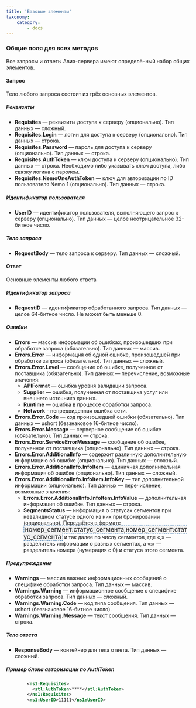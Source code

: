```yaml
---
title: 'Базовые элементы'
taxonomy:
    category:
        - docs
---
```


### Общие поля для всех методов

Все запросы и ответы Авиа-сервера имеют определённый набор общих элементов.

#### Запрос

Тело любого запроса состоит из трёх основных элементов.

##### Реквизиты

* **Requisites** — реквизиты доступа к серверу (опционально). Тип данных — сложный.
* **Requisites.Login** — логин для доступа к серверу (опционально). Тип данных — строка.
* **Requisites.Password** — пароль для доступа к серверу (опционально). Тип данных — строка.
* **Requisites.AuthToken** — ключ доступа к серверу (опционально). Тип данных — строка. Необходимо либо указывать ключ доступа, либо связку логина с паролем.
* **Requisites.NemoOneAuthToken** — ключ для авторизации по ID пользователя Nemo 1 (опционально). Тип данных — строка.


##### Идентификатор пользователя

* **UserID** — идентификатор пользователя, выполняющего запрос к серверу (опционально). Тип данных — целое неотрицательное 32-битное число.

##### Тело запроса

* **RequestBody** — тело запроса к серверу. Тип данных — сложный.

#### Ответ

Основные элементы любого ответа

##### Идентификатор запроса

* **RequestID** — идентификатор обработанного запроса. Тип данных — целое 64-битное число. Не может быть меньше 0.

##### Ошибки

* **Errors** — массив информации об ошибках, произошедших при обработке запроса (обязательно). Тип данных — массив.
* **Errors.Error** — информация об одной ошибке, произошедшей при обработке запроса (обязательно). Тип данных — сложный.
* **Errors.Error.Level** — сообщение об ошибке, полученное от поставщика (обязательно). Тип данных — перечисление, возможные значения:
  * **APIFormat** — ошибка уровня валидации запроса.
  * **Supplier** — ошибка, полученная от поставщика услуг или внешнего источника данных.
  * **Runtime** — ошибка в процессе обработки запроса.
  * **Network** - непредвиденная ошибка сети.
* **Errors.Error.Code** — код произошедшей ошибки (обязательно). Тип данных —  ushort (беззнаковое 16-битное число).
* **Errors.Error.Message** — серверное сообщение об ошибке (обязательно). Тип данных — строка.
* **Errors.Error.ServiceErrorMessage** — сообщение об ошибке, полученное от поставщика (опционально). Тип данных — строка.
* **Errors.Error.AdditionalInfo** — содержит различную дополнительную информацию об ошибке (опционально). Тип данных — сложный. 
* **Errors.Error.AdditionalInfo.InfoItem** — единичная дополнительная информация об ошибке (опционально). Тип данных — сложный.
* **Errors.Error.AdditionalInfo.InfoItem.InfoKey** — тип дополнительной информации (опционально). Тип данных — перечисление, возможные значения:
  * **Errors.Error.AdditionalInfo.InfoItem.InfoValue** — дополнительная информация об ошибке. Тип данных — строка.
  * **SegmentsStatus** — информация о статусах сегментов при невалидном статусе одного из них при бронировании (опционально). Передаётся в формате <syntaxhighlight lang="text" enclose="none" style="font-size: 1.2em; padding: 0 3px; background: #F0F0F0; border: 1px dashed #2F6FAB;">номер_сегмент:статус_сегмента,номер_сегмент:статус_сегмента</syntaxhighlight> и так далее по числу сегментов, где «,» — разделитель информации о разных сегментах, а «:» — разделитель номера (нумерация с 0) и статуса этого сегмента.

##### Предупреждения

* **Warnings** — массив важных информационных сообщений о специфике обработки запроса. Тип данных — массив.
* **Warnings.Warning** — информационное сообщение о специфике обработки запроса. Тип данных — сложный.
* **Warnings.Warning.Code** — код типа сообщения. Тип данных — ushort (беззнаковое 16-битное число).
* **Warnings.Warning.Message** — текст сообщения. Тип данных — строка.

##### Тело ответа

* **ResponseBody** — контейнер для тела ответа. Тип данных — сложный.

##### Пример блока авторизации по AuthToken
```xml
        <ns1:Requisites>
          <stl:AuthToken>****</stl:AuthToken>
        </ns1:Requisites>
        <ns1:UserID>11111</ns1:UserID>

